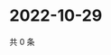 # 2022-10-29

共 0 条

<!-- BEGIN WEIBO -->
<!-- 最后更新时间 Sat Oct 29 2022 01:21:34 GMT+0800 (China Standard Time) -->

<!-- END WEIBO -->
